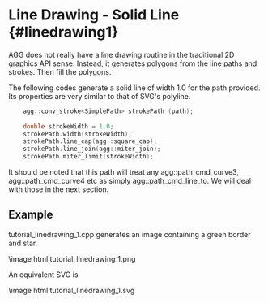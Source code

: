 Line Drawing - Solid Line {#linedrawing1}
=========================================

AGG does not really have a line drawing routine in the traditional 2D graphics
API sense.  Instead, it generates polygons from the line paths and strokes.
Then fill the polygons.

The following codes generate a solid line of width 1.0 for the path provided.
Its properties are very similar to that of SVG's polyline.

```cpp
	agg::conv_stroke<SimplePath> strokePath (path);
	
	double strokeWidth = 1.0;
	strokePath.width(strokeWidth);
	strokePath.line_cap(agg::square_cap);
	strokePath.line_join(agg::miter_join);
	strokePath.miter_limit(strokeWidth);
```

It should be noted that this path will treat any agg::path_cmd_curve3,
agg::path_cmd_curve4 etc as simply agg::path_cmd_line_to.  We will
deal with those in the next section.

Example
-------

tutorial_linedrawing_1.cpp generates an image containing a green border and star.

\image html tutorial_linedrawing_1.png

An equivalent SVG is

\image html tutorial_linedrawing_1.svg
